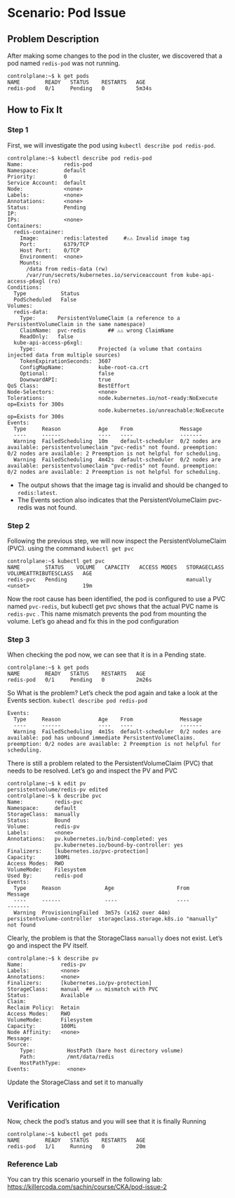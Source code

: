 # Scenario: Pod Issue

## Problem Description
After making some changes to the pod in the cluster, we discovered that a pod named `redis-pod` was not running.
```
controlplane:~$ k get pods
NAME        READY   STATUS    RESTARTS   AGE
redis-pod   0/1     Pending   0          5m34s
```

## How to Fix It

### Step 1 
First, we will investigate the pod using `kubectl describe pod redis-pod`.
```
controlplane:~$ kubectl describe pod redis-pod
Name:             redis-pod
Namespace:        default
Priority:         0
Service Account:  default
Node:             <none>
Labels:           <none>
Annotations:      <none>
Status:           Pending
IP:               
IPs:              <none>
Containers:
  redis-container:
    Image:        redis:latested     #⚠️⚠️ Invalid image tag
    Port:         6379/TCP
    Host Port:    0/TCP
    Environment:  <none>
    Mounts:
      /data from redis-data (rw)
      /var/run/secrets/kubernetes.io/serviceaccount from kube-api-access-p6xgl (ro)
Conditions:
  Type           Status
  PodScheduled   False 
Volumes:
  redis-data:
    Type:       PersistentVolumeClaim (a reference to a PersistentVolumeClaim in the same namespace)
    ClaimName:  pvc-redis       ## ⚠️⚠️ wrong ClaimName
    ReadOnly:   false
  kube-api-access-p6xgl:
    Type:                    Projected (a volume that contains injected data from multiple sources)
    TokenExpirationSeconds:  3607
    ConfigMapName:           kube-root-ca.crt
    Optional:                false
    DownwardAPI:             true
QoS Class:                   BestEffort
Node-Selectors:              <none>
Tolerations:                 node.kubernetes.io/not-ready:NoExecute op=Exists for 300s
                             node.kubernetes.io/unreachable:NoExecute op=Exists for 300s
Events:
  Type     Reason            Age    From               Message
  ----     ------            ----   ----               -------
  Warning  FailedScheduling  10m    default-scheduler  0/2 nodes are available: persistentvolumeclaim "pvc-redis" not found. preemption: 0/2 nodes are available: 2 Preemption is not helpful for scheduling.
  Warning  FailedScheduling  4m42s  default-scheduler  0/2 nodes are available: persistentvolumeclaim "pvc-redis" not found. preemption: 0/2 nodes are available: 2 Preemption is not helpful for scheduling.
```
- The output shows that the image tag is invalid and should be changed to `redis:latest`.
- The Events section also indicates that the PersistentVolumeClaim pvc-redis was not found.

### Step 2
Following the previous step, we will now inspect the PersistentVolumeClaim (PVC).
using the command `kubectl get pvc`
```
controlplane:~$ kubectl get pvc
NAME        STATUS    VOLUME   CAPACITY   ACCESS MODES   STORAGECLASS   VOLUMEATTRIBUTESCLASS   AGE
redis-pvc   Pending                                      manually       <unset>                 19m
```
Now the root cause has been identified, the pod is configured to use a PVC named `pvc-redis`, but kubectl get pvc shows that the actual PVC name is `redis-pvc` . This name mismatch prevents the pod from mounting the volume.
Let’s go ahead and fix this in the pod configuration

### Step 3
When checking the pod now, we can see that it is in a Pending state.
```
controlplane:~$ k get pods
NAME        READY   STATUS    RESTARTS   AGE
redis-pod   0/1     Pending   0          2m26s
```
So What is the problem? 
Let’s check the pod again and take a look at the Events section.
` kubectl describe pod redis-pod `
```
Events:
  Type     Reason            Age    From               Message
  ----     ------            ----   ----               -------
  Warning  FailedScheduling  4m15s  default-scheduler  0/2 nodes are available: pod has unbound immediate PersistentVolumeClaims. preemption: 0/2 nodes are available: 2 Preemption is not helpful for scheduling.
```
There is still a problem related to the PersistentVolumeClaim (PVC) that needs to be resolved.
Let’s go and inspect the PV and PVC

```
controlplane:~$ k edit pv 
persistentvolume/redis-pv edited
controlplane:~$ k describe pvc
Name:          redis-pvc
Namespace:     default
StorageClass:  manually
Status:        Bound
Volume:        redis-pv
Labels:        <none>
Annotations:   pv.kubernetes.io/bind-completed: yes
               pv.kubernetes.io/bound-by-controller: yes
Finalizers:    [kubernetes.io/pvc-protection]
Capacity:      100Mi
Access Modes:  RWO
VolumeMode:    Filesystem
Used By:       redis-pod
Events:
  Type     Reason              Age                    From                         Message
  ----     ------              ----                   ----                         -------
  Warning  ProvisioningFailed  3m57s (x162 over 44m)  persistentvolume-controller  storageclass.storage.k8s.io "manually" not found
```
Clearly, the problem is that the StorageClass `manually` does not exist. 
Let’s go and inspect the PV itself.
```
controlplane:~$ k describe pv     
Name:            redis-pv
Labels:          <none>
Annotations:     <none>
Finalizers:      [kubernetes.io/pv-protection]
StorageClass:    manual  ## ⚠️⚠️ mismatch with PVC
Status:          Available
Claim:           
Reclaim Policy:  Retain
Access Modes:    RWO
VolumeMode:      Filesystem
Capacity:        100Mi
Node Affinity:   <none>
Message:         
Source:
    Type:          HostPath (bare host directory volume)
    Path:          /mnt/data/redis
    HostPathType:  
Events:            <none>
```
Update the StorageClass and set it to manually

## Verification
Now, check the pod’s status and you will see that it is finally Running
```
controlplane:~$ kubectl get pods
NAME        READY   STATUS    RESTARTS   AGE
redis-pod   1/1     Running   0          20m
```

### Reference Lab
You can try this scenario yourself in the following lab: https://killercoda.com/sachin/course/CKA/pod-issue-2

